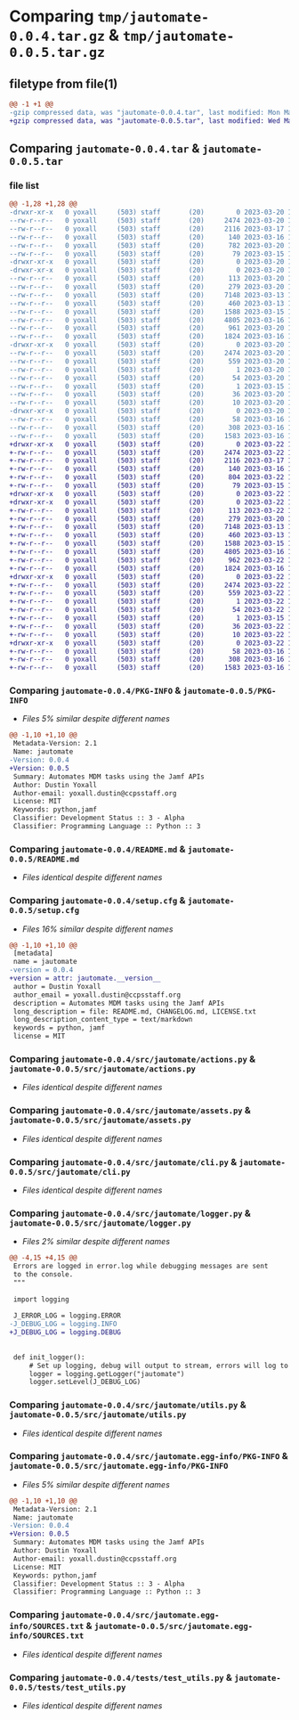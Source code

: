 # Comparing `tmp/jautomate-0.0.4.tar.gz` & `tmp/jautomate-0.0.5.tar.gz`

## filetype from file(1)

```diff
@@ -1 +1 @@
-gzip compressed data, was "jautomate-0.0.4.tar", last modified: Mon Mar 20 14:50:36 2023, max compression
+gzip compressed data, was "jautomate-0.0.5.tar", last modified: Wed Mar 22 12:14:49 2023, max compression
```

## Comparing `jautomate-0.0.4.tar` & `jautomate-0.0.5.tar`

### file list

```diff
@@ -1,28 +1,28 @@
-drwxr-xr-x   0 yoxall     (503) staff       (20)        0 2023-03-20 14:50:36.762785 jautomate-0.0.4/
--rw-r--r--   0 yoxall     (503) staff       (20)     2474 2023-03-20 14:50:36.762841 jautomate-0.0.4/PKG-INFO
--rw-r--r--   0 yoxall     (503) staff       (20)     2116 2023-03-17 14:27:58.000000 jautomate-0.0.4/README.md
--rw-r--r--   0 yoxall     (503) staff       (20)      140 2023-03-16 19:32:05.000000 jautomate-0.0.4/pyproject.toml
--rw-r--r--   0 yoxall     (503) staff       (20)      782 2023-03-20 14:50:36.763168 jautomate-0.0.4/setup.cfg
--rw-r--r--   0 yoxall     (503) staff       (20)       79 2023-03-15 18:48:35.000000 jautomate-0.0.4/setup.py
-drwxr-xr-x   0 yoxall     (503) staff       (20)        0 2023-03-20 14:50:36.756831 jautomate-0.0.4/src/
-drwxr-xr-x   0 yoxall     (503) staff       (20)        0 2023-03-20 14:50:36.760077 jautomate-0.0.4/src/jautomate/
--rw-r--r--   0 yoxall     (503) staff       (20)      113 2023-03-20 14:49:09.000000 jautomate-0.0.4/src/jautomate/__init__.py
--rw-r--r--   0 yoxall     (503) staff       (20)      279 2023-03-20 14:47:59.000000 jautomate-0.0.4/src/jautomate/__main__.py
--rw-r--r--   0 yoxall     (503) staff       (20)     7148 2023-03-13 15:40:58.000000 jautomate-0.0.4/src/jautomate/actions.py
--rw-r--r--   0 yoxall     (503) staff       (20)      460 2023-03-13 19:41:21.000000 jautomate-0.0.4/src/jautomate/api.py
--rw-r--r--   0 yoxall     (503) staff       (20)     1588 2023-03-15 18:11:11.000000 jautomate-0.0.4/src/jautomate/assets.py
--rw-r--r--   0 yoxall     (503) staff       (20)     4805 2023-03-16 19:29:53.000000 jautomate-0.0.4/src/jautomate/cli.py
--rw-r--r--   0 yoxall     (503) staff       (20)      961 2023-03-20 14:31:19.000000 jautomate-0.0.4/src/jautomate/logger.py
--rw-r--r--   0 yoxall     (503) staff       (20)     1824 2023-03-16 18:53:21.000000 jautomate-0.0.4/src/jautomate/utils.py
-drwxr-xr-x   0 yoxall     (503) staff       (20)        0 2023-03-20 14:50:36.761705 jautomate-0.0.4/src/jautomate.egg-info/
--rw-r--r--   0 yoxall     (503) staff       (20)     2474 2023-03-20 14:50:36.000000 jautomate-0.0.4/src/jautomate.egg-info/PKG-INFO
--rw-r--r--   0 yoxall     (503) staff       (20)      559 2023-03-20 14:50:36.000000 jautomate-0.0.4/src/jautomate.egg-info/SOURCES.txt
--rw-r--r--   0 yoxall     (503) staff       (20)        1 2023-03-20 14:50:36.000000 jautomate-0.0.4/src/jautomate.egg-info/dependency_links.txt
--rw-r--r--   0 yoxall     (503) staff       (20)       54 2023-03-20 14:50:36.000000 jautomate-0.0.4/src/jautomate.egg-info/entry_points.txt
--rw-r--r--   0 yoxall     (503) staff       (20)        1 2023-03-15 18:37:15.000000 jautomate-0.0.4/src/jautomate.egg-info/not-zip-safe
--rw-r--r--   0 yoxall     (503) staff       (20)       36 2023-03-20 14:50:36.000000 jautomate-0.0.4/src/jautomate.egg-info/requires.txt
--rw-r--r--   0 yoxall     (503) staff       (20)       10 2023-03-20 14:50:36.000000 jautomate-0.0.4/src/jautomate.egg-info/top_level.txt
-drwxr-xr-x   0 yoxall     (503) staff       (20)        0 2023-03-20 14:50:36.762414 jautomate-0.0.4/tests/
--rw-r--r--   0 yoxall     (503) staff       (20)       58 2023-03-16 19:08:13.000000 jautomate-0.0.4/tests/test_actions.py
--rw-r--r--   0 yoxall     (503) staff       (20)      308 2023-03-16 15:17:54.000000 jautomate-0.0.4/tests/test_jautomate.py
--rw-r--r--   0 yoxall     (503) staff       (20)     1583 2023-03-16 19:12:12.000000 jautomate-0.0.4/tests/test_utils.py
+drwxr-xr-x   0 yoxall     (503) staff       (20)        0 2023-03-22 12:14:49.849115 jautomate-0.0.5/
+-rw-r--r--   0 yoxall     (503) staff       (20)     2474 2023-03-22 12:14:49.849224 jautomate-0.0.5/PKG-INFO
+-rw-r--r--   0 yoxall     (503) staff       (20)     2116 2023-03-17 14:27:58.000000 jautomate-0.0.5/README.md
+-rw-r--r--   0 yoxall     (503) staff       (20)      140 2023-03-16 19:32:05.000000 jautomate-0.0.5/pyproject.toml
+-rw-r--r--   0 yoxall     (503) staff       (20)      804 2023-03-22 12:14:49.849693 jautomate-0.0.5/setup.cfg
+-rw-r--r--   0 yoxall     (503) staff       (20)       79 2023-03-15 18:48:35.000000 jautomate-0.0.5/setup.py
+drwxr-xr-x   0 yoxall     (503) staff       (20)        0 2023-03-22 12:14:49.840439 jautomate-0.0.5/src/
+drwxr-xr-x   0 yoxall     (503) staff       (20)        0 2023-03-22 12:14:49.846446 jautomate-0.0.5/src/jautomate/
+-rw-r--r--   0 yoxall     (503) staff       (20)      113 2023-03-22 12:14:09.000000 jautomate-0.0.5/src/jautomate/__init__.py
+-rw-r--r--   0 yoxall     (503) staff       (20)      279 2023-03-20 14:47:59.000000 jautomate-0.0.5/src/jautomate/__main__.py
+-rw-r--r--   0 yoxall     (503) staff       (20)     7148 2023-03-13 15:40:58.000000 jautomate-0.0.5/src/jautomate/actions.py
+-rw-r--r--   0 yoxall     (503) staff       (20)      460 2023-03-13 19:41:21.000000 jautomate-0.0.5/src/jautomate/api.py
+-rw-r--r--   0 yoxall     (503) staff       (20)     1588 2023-03-15 18:11:11.000000 jautomate-0.0.5/src/jautomate/assets.py
+-rw-r--r--   0 yoxall     (503) staff       (20)     4805 2023-03-16 19:29:53.000000 jautomate-0.0.5/src/jautomate/cli.py
+-rw-r--r--   0 yoxall     (503) staff       (20)      962 2023-03-22 12:07:02.000000 jautomate-0.0.5/src/jautomate/logger.py
+-rw-r--r--   0 yoxall     (503) staff       (20)     1824 2023-03-16 18:53:21.000000 jautomate-0.0.5/src/jautomate/utils.py
+drwxr-xr-x   0 yoxall     (503) staff       (20)        0 2023-03-22 12:14:49.847960 jautomate-0.0.5/src/jautomate.egg-info/
+-rw-r--r--   0 yoxall     (503) staff       (20)     2474 2023-03-22 12:14:49.000000 jautomate-0.0.5/src/jautomate.egg-info/PKG-INFO
+-rw-r--r--   0 yoxall     (503) staff       (20)      559 2023-03-22 12:14:49.000000 jautomate-0.0.5/src/jautomate.egg-info/SOURCES.txt
+-rw-r--r--   0 yoxall     (503) staff       (20)        1 2023-03-22 12:14:49.000000 jautomate-0.0.5/src/jautomate.egg-info/dependency_links.txt
+-rw-r--r--   0 yoxall     (503) staff       (20)       54 2023-03-22 12:14:49.000000 jautomate-0.0.5/src/jautomate.egg-info/entry_points.txt
+-rw-r--r--   0 yoxall     (503) staff       (20)        1 2023-03-15 18:37:15.000000 jautomate-0.0.5/src/jautomate.egg-info/not-zip-safe
+-rw-r--r--   0 yoxall     (503) staff       (20)       36 2023-03-22 12:14:49.000000 jautomate-0.0.5/src/jautomate.egg-info/requires.txt
+-rw-r--r--   0 yoxall     (503) staff       (20)       10 2023-03-22 12:14:49.000000 jautomate-0.0.5/src/jautomate.egg-info/top_level.txt
+drwxr-xr-x   0 yoxall     (503) staff       (20)        0 2023-03-22 12:14:49.848821 jautomate-0.0.5/tests/
+-rw-r--r--   0 yoxall     (503) staff       (20)       58 2023-03-16 19:08:13.000000 jautomate-0.0.5/tests/test_actions.py
+-rw-r--r--   0 yoxall     (503) staff       (20)      308 2023-03-16 15:17:54.000000 jautomate-0.0.5/tests/test_jautomate.py
+-rw-r--r--   0 yoxall     (503) staff       (20)     1583 2023-03-16 19:12:12.000000 jautomate-0.0.5/tests/test_utils.py
```

### Comparing `jautomate-0.0.4/PKG-INFO` & `jautomate-0.0.5/PKG-INFO`

 * *Files 5% similar despite different names*

```diff
@@ -1,10 +1,10 @@
 Metadata-Version: 2.1
 Name: jautomate
-Version: 0.0.4
+Version: 0.0.5
 Summary: Automates MDM tasks using the Jamf APIs
 Author: Dustin Yoxall
 Author-email: yoxall.dustin@ccpsstaff.org
 License: MIT
 Keywords: python,jamf
 Classifier: Development Status :: 3 - Alpha
 Classifier: Programming Language :: Python :: 3
```

### Comparing `jautomate-0.0.4/README.md` & `jautomate-0.0.5/README.md`

 * *Files identical despite different names*

### Comparing `jautomate-0.0.4/setup.cfg` & `jautomate-0.0.5/setup.cfg`

 * *Files 16% similar despite different names*

```diff
@@ -1,10 +1,10 @@
 [metadata]
 name = jautomate
-version = 0.0.4
+version = attr: jautomate.__version__
 author = Dustin Yoxall
 author_email = yoxall.dustin@ccpsstaff.org
 description = Automates MDM tasks using the Jamf APIs
 long_description = file: README.md, CHANGELOG.md, LICENSE.txt
 long_description_content_type = text/markdown
 keywords = python, jamf
 license = MIT
```

### Comparing `jautomate-0.0.4/src/jautomate/actions.py` & `jautomate-0.0.5/src/jautomate/actions.py`

 * *Files identical despite different names*

### Comparing `jautomate-0.0.4/src/jautomate/assets.py` & `jautomate-0.0.5/src/jautomate/assets.py`

 * *Files identical despite different names*

### Comparing `jautomate-0.0.4/src/jautomate/cli.py` & `jautomate-0.0.5/src/jautomate/cli.py`

 * *Files identical despite different names*

### Comparing `jautomate-0.0.4/src/jautomate/logger.py` & `jautomate-0.0.5/src/jautomate/logger.py`

 * *Files 2% similar despite different names*

```diff
@@ -4,15 +4,15 @@
 Errors are logged in error.log while debugging messages are sent
 to the console.
 """
 
 import logging
 
 J_ERROR_LOG = logging.ERROR
-J_DEBUG_LOG = logging.INFO
+J_DEBUG_LOG = logging.DEBUG
 
 
 def init_logger():
     # Set up logging, debug will output to stream, errors will log to file.
     logger = logging.getLogger("jautomate")
     logger.setLevel(J_DEBUG_LOG)
```

### Comparing `jautomate-0.0.4/src/jautomate/utils.py` & `jautomate-0.0.5/src/jautomate/utils.py`

 * *Files identical despite different names*

### Comparing `jautomate-0.0.4/src/jautomate.egg-info/PKG-INFO` & `jautomate-0.0.5/src/jautomate.egg-info/PKG-INFO`

 * *Files 5% similar despite different names*

```diff
@@ -1,10 +1,10 @@
 Metadata-Version: 2.1
 Name: jautomate
-Version: 0.0.4
+Version: 0.0.5
 Summary: Automates MDM tasks using the Jamf APIs
 Author: Dustin Yoxall
 Author-email: yoxall.dustin@ccpsstaff.org
 License: MIT
 Keywords: python,jamf
 Classifier: Development Status :: 3 - Alpha
 Classifier: Programming Language :: Python :: 3
```

### Comparing `jautomate-0.0.4/src/jautomate.egg-info/SOURCES.txt` & `jautomate-0.0.5/src/jautomate.egg-info/SOURCES.txt`

 * *Files identical despite different names*

### Comparing `jautomate-0.0.4/tests/test_utils.py` & `jautomate-0.0.5/tests/test_utils.py`

 * *Files identical despite different names*

